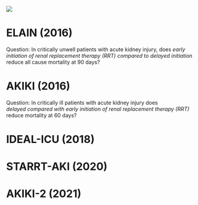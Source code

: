 ![](RRT-5.png)

# ELAIN (2016)
Question: In critically unwell patients with acute kidney injury, does *early initiation of renal replacement therapy (RRT) compared to delayed initiation* reduce all cause mortality at 90 days?

# AKIKI (2016)
Question: In critically ill patients with acute kidney injury does *delayed compared with early initiation of renal replacement therapy (RRT)* reduce mortality at 60 days?

# IDEAL-ICU (2018)

# STARRT-AKI (2020)

# AKIKI-2 (2021)